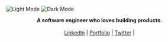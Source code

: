 ![Light Mode](https://raw.githubusercontent.com/your-username/your-repo/main/assets/light.png#gh-light-mode-only)
![Dark Mode](https://raw.githubusercontent.com/your-username/your-repo/main/assets/dark.png#gh-dark-mode-only)
<p align="center">
  <b>A software engineer who loves building products.</b><br> <br>
  <a href="https://www.linkedin.com/in/ratiksingh/" target="_blank">LinkedIn</a> |
  <a href="https://ratiksingha.github.io/ui-portfolio/" target="_blank">Portfolio</a> |
  <a href="https://twitter.com/whonickumar" target="_blank">Twitter</a> |
  <br><br>
</p>
